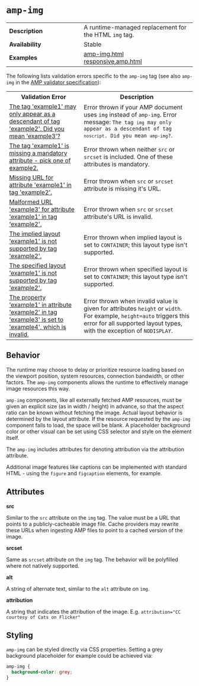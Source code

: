 <!---
Copyright 2015 The AMP HTML Authors. All Rights Reserved.

Licensed under the Apache License, Version 2.0 (the "License");
you may not use this file except in compliance with the License.
You may obtain a copy of the License at

      http://www.apache.org/licenses/LICENSE-2.0

Unless required by applicable law or agreed to in writing, software
distributed under the License is distributed on an "AS-IS" BASIS,
WITHOUT WARRANTIES OR CONDITIONS OF ANY KIND, either express or implied.
See the License for the specific language governing permissions and
limitations under the License.
-->

# <a name="amp-img"></a> `amp-img`

<table>
   <tr>
    <td width="40%"><strong>Description</strong></td>
    <td>A runtime-managed replacement for the HTML <code>img</code> tag.</td>
  </tr>
   <tr>
    <td width="40%"><strong>Availability</strong></td>
    <td>Stable</td>
  </tr>
   <tr>
    <td width="40%"><strong>Examples</strong></td>
    <td><a href="https://amp-by-example.appspot.com/amp-img.html">amp-img.html</a><br /><a href="https://github.com/ampproject/amphtml/blob/master/examples/responsive.amp.html">responsive.amp.html</a></td>
  </tr>
</table>

The following lists validation errors specific to the `amp-img` tag
(see also `amp-img` in the [AMP validator specification](https://github.com/ampproject/amphtml/blob/master/validator/validator.protoascii)):

<table>
  <tr>
    <th width="40%"><strong>Validation Error</strong></th>
    <th>Description</th>
  </tr>
  <tr>
    <td width="40%"><a href="https://www.ampproject.org/docs/reference/validation_errors.html#mandatory-tag-ancestor-with-hint">The tag 'example1' may only appear as a descendant of tag 'example2'. Did you mean 'example3'?</a></td>
    <td>Error thrown if your AMP document uses <code>img</code> instead of <code>amp-img</code>. Error message: <code>The tag <code>img</code> may only appear as a descendant of tag <code>noscript</code>. Did you mean <code>amp-img</code>?</code>.</td>
  </tr>
  <tr>
    <td width="40%"><a href="https://www.ampproject.org/docs/reference/validation_errors.html#mandatory-attribute-missing">The tag 'example1' is missing a mandatory attribute - pick one of example2.</a></td>
    <td>Error thrown when neither <code>src</code> or <code>srcset</code> is included. One of these attributes is mandatory.</td>
  </tr>
  <tr>
    <td width="40%"><a href="https://www.ampproject.org/docs/reference/validation_errors.html#missing-url">Missing URL for attribute 'example1' in tag 'example2'.</a></td>
    <td>Error thrown when <code>src</code> or <code>srcset</code> attribute is missing it's URL.</td>
  </tr>
  <tr>
    <td width="40%"><a href="https://www.ampproject.org/docs/reference/validation_errors.html#invalid-url">Malformed URL 'example3' for attribute 'example1' in tag 'example2'.</a></td>
    <td>Error thrown when <code>src</code> or <code>srcset</code> attribute's URL is invalid.</td>
  </tr>
  <tr>
    <td width="40%"><a href="https://www.ampproject.org/docs/reference/validation_errors.html#implied-layout-isnt-supported-by-amp-tag">The implied layout 'example1' is not supported by tag 'example2'.</a></td>
    <td>Error thrown when implied layout is set to <code>CONTAINER</code>; this layout type isn't supported.</td>
  </tr>
  <tr>
    <td width="40%"><a href="https://www.ampproject.org/docs/reference/validation_errors.html#specified-layout-isnt-supported-by-amp-tag">The specified layout 'example1' is not supported by tag 'example2'.</a></td>
    <td>Error thrown when specified layout is set to <code>CONTAINER</code>; this layout type isn't supported.</td>
  </tr>
  <tr>
    <td width="40%"><a href="https://www.ampproject.org/docs/reference/validation_errors.html#invalid-property-value">The property 'example1' in attribute 'example2' in tag 'example3' is set to 'example4', which is invalid.</a></td>
    <td>Error thrown when invalid value is given for attributes <code>height</code> or <code>width</code>. For example, <code>height=auto</code> triggers this error for all supported layout types, with the exception of <code>NODISPLAY</code>.</td>
  </tr>
</table>

## Behavior

The runtime may choose to delay or prioritize resource loading based on the viewport position, system resources, connection bandwidth, or other factors. The `amp-img` components allows the runtime to effectively manage image resources this way.

`amp-img` components, like all externally fetched AMP resources, must be given an
explicit size (as in width / height) in advance, so that the aspect ratio can be known without fetching the image. Actual layout behavior is determined by the layout attribute. If the resource requested by the `amp-img` component fails to load, the space will be blank. A placeholder background color or other visual can be set using CSS selector and style on the element itself.

The `amp-img` includes attributes for denoting attribution via the attribution attribute.

Additional image features like captions can be implemented with standard HTML - using the `figure` and `figcaption` elements, for example.

## Attributes

**src**

Similar to the `src` attribute on the `img` tag. The value must be a URL that
points to a publicly-cacheable image file. Cache providers may rewrite these
URLs when ingesting AMP files to point to a cached version of the image.

**srcset**

Same as `srcset` attribute on the `img` tag. The behavior will be polyfilled where not natively supported.

**alt**

A string of alternate text, similar to the `alt` attribute on `img`.

**attribution**

A string that indicates the attribution of the image. E.g. `attribution="CC courtesy of Cats on Flicker"`


## Styling

`amp-img` can be styled directly via CSS properties. Setting a grey background
placeholder for example could be achieved via:
```css
amp-img {
  background-color: grey;
}
```
